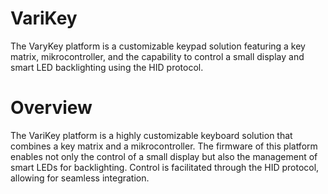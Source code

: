 # VariKey

The VaryKey platform is a customizable keypad solution featuring a key matrix, mikrocontroller, and the capability to control a small display and smart LED backlighting using the HID protocol.

# Overview

The VariKey platform is a highly customizable keyboard solution that combines a key matrix and a mikrocontroller. 
The firmware of this platform enables not only the control of a small display but also the management of smart LEDs for backlighting. 
Control is facilitated through the HID protocol, allowing for seamless integration.


